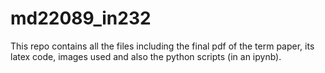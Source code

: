 # md22089_in232
This repo contains all the files including the final pdf of the term paper, its latex code, images used and also the python scripts (in an ipynb).
